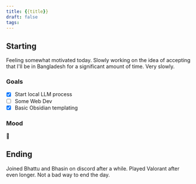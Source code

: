```yaml
---
title: {{title}}
draft: false
tags: 
---
```


## Starting 

Feeling somewhat motivated today. Slowly working on the idea of accepting that I'll be in Bangladesh for a significant amount of time. Very slowly.

### Goals
- [x] Start local LLM process
- [ ] Some Web Dev
- [x] Basic Obsidian templating

### Mood
🙂

## Ending

Joined Bhattu and Bhasin on discord after a while. Played Valorant after even longer. Not a bad way to end the day.